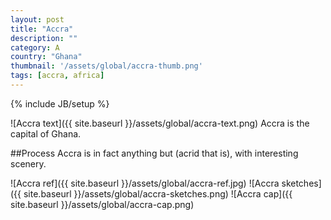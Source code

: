 ```yaml
---
layout: post
title: "Accra"
description: ""
category: A
country: "Ghana"
thumbnail: '/assets/global/accra-thumb.png'
tags: [accra, africa]
---
```

{% include JB/setup %}


![Accra text]({{ site.baseurl }}/assets/global/accra-text.png)
Accra is the capital of Ghana.

##Process
Accra is in fact anything but (acrid that is), with interesting scenery.

![Accra ref]({{ site.baseurl }}/assets/global/accra-ref.jpg)
![Accra sketches]({{ site.baseurl }}/assets/global/accra-sketches.png)
![Accra cap]({{ site.baseurl }}/assets/global/accra-cap.png)
